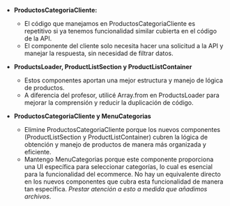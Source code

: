 - **ProductosCategoriaCliente:**
  - El código que manejamos en ProductosCategoriaCliente es repetitivo si ya tenemos funcionalidad similar cubierta en el código de la API. 
  - El componente del cliente solo necesita hacer una solicitud a la API y manejar la respuesta, sin necesidad de filtrar datos.

- **ProductsLoader, ProductListSection y ProductListContainer**
  - Estos componentes aportan una mejor estructura y manejo de lógica de productos.
  - A diferencia del profesor, utilicé Array.from en     ProductsLoader para mejorar la comprensión y reducir la duplicación de código.

- **ProductosCategoriaCliente y MenuCategorias**
  - Elimine ProductosCategoriaCliente porque los nuevos componentes (ProductListSection y ProductListContainer) cubren la lógica de obtención y manejo de productos de manera más organizada y eficiente.
  - Mantengo MenuCategorias porque este componente proporciona una UI específica para seleccionar categorías, lo cual es esencial para la funcionalidad del ecommerce. No hay un equivalente directo en los nuevos componentes que cubra esta funcionalidad de manera tan específica. *Prestar atención a esto a medida que añadimos archivos*.
